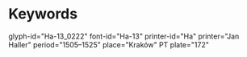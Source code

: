 # Keywords
glyph-id="Ha-13_0222"
font-id="Ha-13"
printer-id="Ha"
printer="Jan Haller"
period="1505–1525"
place="Kraków"
PT plate="172"
